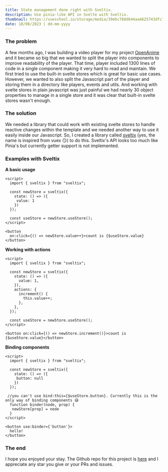 ```yaml
---
title: State management done right with Sveltix.
description: Use pinia-like API in Svelte with Sveltix.
thumbnail: https://vueschool.io/storage/media/39ebc760d644aa4625743dfc727ff737/pinia-the-enjoyable-vue-store.jpg
date: 18/08/2023 | dd-mm-yyyy
---
```


### The problem

A few months ago, I was building a video player for my project [OpenAnime](https://openani.me) and it became so big that we wanted to split the player into components to improve readability of the player. That time, player included 1300 lines of code in a single component making it very hard to read and maintain. We first tried to use the built-in svelte stores which is great for basic use cases. However, we wanted to also split the Javascript part of the player and storing them in a directory like players, events and utils. And working with svelte stores in plain javascript was just painful we had nearly 30 object properties to manage in a single store and it was clear that built-in svelte stores wasn't enough.

### The solution

We needed a library that could work with existing svelte stores to handle reactive changes within the template and we needed another way to use it easily inside our Javascript. So, I created a library called [sveltix](https://github.com/spongebed81/sveltix) (yes, the name is inspired from vuex 😏) to do this. Sveltix's API looks too much like Pinia's but currently getter support is not implemented.

### Examples with Sveltix

**A basic usage**

```svelte
<script>
  import { sveltix } from "sveltix";

  const newStore = sveltix({
    state: () => ({
     value: 1
    })
  });

  const useStore = newStore.useStore();
</script>

<button
  on:click={() => newStore.value++}>count is {$useStore.value}
</button>
```

**Working with actions**

```svelte
<script>
  import { sveltix } from "sveltix";

  const newStore = sveltix({
    state: () => ({
      value: 1,
    }),
    actions: {
      increment() {
        this.value++;
      },
    },
  });

  const useStore = newStore.useStore();
</script>

<button on:click={() => newStore.increment()}>count is {$useStore.value}</button>
```

**Binding components**

```svelte
<script>
  import { sveltix } from "sveltix";

  const newStore = sveltix({
    state: () => ({
     button: null
    })
  });

 //you can't use bind:this={$useStore.button}. Currently this is the only way of binding components 😅
  function binder(node, prop) {
   newStore[prop] = node
  }
</script>

<button use:binder={'button'}>
  hello!
</button>
```

### The end

I hope you enjoyed your stay. The Github repo for this project is [here](https://github.com/spongebed81/sveltix) and I appreciate any star you give or your PRs and issues.